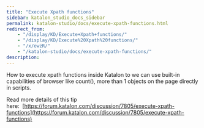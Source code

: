 ```yaml
---
title: "Execute Xpath functions" 
sidebar: katalon_studio_docs_sidebar
permalink: katalon-studio/docs/execute-xpath-functions.html 
redirect_from:
    - "/display/KD/Execute+Xpath+functions/"
    - "/display/KD/Execute%20Xpath%20functions/"
    - "/x/ewzR/"
    - "/katalon-studio/docs/execute-xpath-functions/"
description: 
---
```

How to execute xpath functions inside Katalon to we can use built-in capabilities of browser like count(), more than 1 objects on the page directly in scripts.

Read more details of this tip here:  [https://forum.katalon.com/discussion/7805/execute-xpath-functions](https://forum.katalon.com/discussion/7805/execute-xpath-functions)